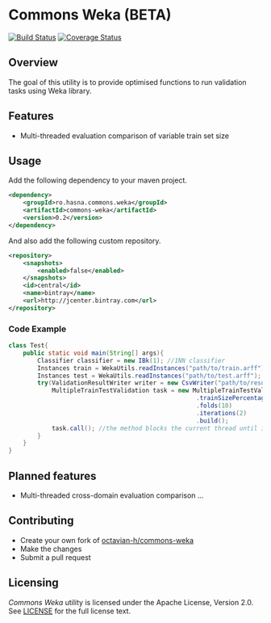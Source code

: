 # Commons Weka (BETA) #

[![Build Status](https://img.shields.io/travis/octavian-h/commons-weka/master.svg)](https://travis-ci.org/octavian-h/commons-weka)
[![Coverage Status](https://img.shields.io/coveralls/octavian-h/commons-weka/master.svg)](https://coveralls.io/github/octavian-h/commons-weka?branch=master)

## Overview ##
The goal of this utility is to provide optimised functions to run validation tasks using Weka library.

## Features ##

* Multi-threaded evaluation comparison of variable train set size

## Usage ##
Add the following dependency to your maven project.
```xml
<dependency>
    <groupId>ro.hasna.commons.weka</groupId>
    <artifactId>commons-weka</artifactId>
    <version>0.2</version>
</dependency>
```

And also add the following custom repository.
```xml
<repository>
    <snapshots>
        <enabled>false</enabled>
    </snapshots>
    <id>central</id>
    <name>bintray</name>
    <url>http://jcenter.bintray.com</url>
</repository>
```

### Code Example ###

```java
class Test{
    public static void main(String[] args){
        Classifier classifier = new IBk(1); //1NN classifier
        Instances train = WekaUtils.readInstances("path/to/train.arff");
        Instances test = WekaUtils.readInstances("path/to/test.arff");
        try(ValidationResultWriter writer = new CsvWriter("path/to/result.csv").build()){
            MultipleTrainTestValidation task = new MultipleTrainTestValidation.Builder(classifier, train, test, writer)
                                                    .trainSizePercentages(Arrays.asList(0.6, 0.7, 0.8))
                                                    .folds(10)
                                                    .iterations(2)
                                                    .build();
            task.call(); //the method blocks the current thread until it finishes
        }
    }
}
```
## Planned features ##

* Multi-threaded cross-domain evaluation comparison ...

## Contributing ##

* Create your own fork of [octavian-h/commons-weka](https://github.com/octavian-h/commons-weka)
* Make the changes
* Submit a pull request

## Licensing ##
_Commons Weka_ utility is licensed under the Apache License, Version 2.0.
See [LICENSE](LICENSE.txt) for the full license text. 
